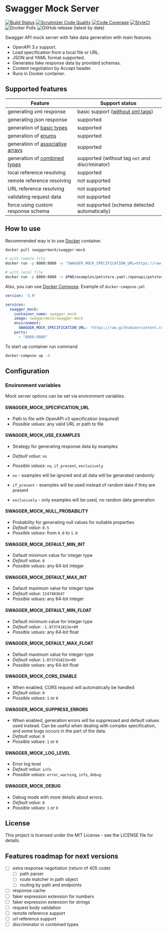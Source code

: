 # Swagger Mock Server

[![Build Status](https://travis-ci.org/swagger-mock/swagger-mock.svg?branch=master)](https://travis-ci.org/swagger-mock/swagger-mock)
[![Scrutinizer Code Quality](https://scrutinizer-ci.com/g/swagger-mock/swagger-mock/badges/quality-score.png?b=master)](https://scrutinizer-ci.com/g/swagger-mock/swagger-mock/?branch=master)
[![Code Coverage](https://scrutinizer-ci.com/g/swagger-mock/swagger-mock/badges/coverage.png?b=master)](https://scrutinizer-ci.com/g/swagger-mock/swagger-mock/?branch=master)
[![StyleCI](https://github.styleci.io/repos/145602302/shield?branch=master)](https://github.styleci.io/repos/145602302)
![Docker Pulls](https://img.shields.io/docker/pulls/swaggermock/swagger-mock)
![GitHub release (latest by date)](https://img.shields.io/github/v/release/swagger-mock/swagger-mock)

Swagger API mock server with fake data generation with main features.

* OpenAPI 3.x support.
* Load specification from a local file or URL.
* JSON and YAML format supported.
* Generates fake response data by provided schemas.
* Content negotiation by Accept header.
* Runs in Docker container.

## Supported features

| Feature | Support status |
| --- | --- |
| generating xml response | basic support ([without xml tags](https://swagger.io/docs/specification/data-models/representing-xml/)) |
| generating json response | supported |
| generation of [basic types](https://swagger.io/docs/specification/data-models/data-types/) | supported |
| generation of [enums](https://swagger.io/docs/specification/data-models/enums/) | supported |
| generation of [associative arrays](https://swagger.io/docs/specification/data-models/dictionaries/) | supported |
| generation of [combined types](https://swagger.io/docs/specification/data-models/oneof-anyof-allof-not/) | supported (without tag `not` and discriminator) |
| local reference resolving | supported |
| remote reference resolving | not supported |
| URL reference resolving | not supported |
| validating request data | not supported |
| force using custom response schema | not supported (schema detected automatically) |

## How to use

Recommended way is to use [Docker](https://www.docker.com/) container.

```bash
docker pull swaggermock/swagger-mock

# with remote file
docker run -p 8080:8080 -e "SWAGGER_MOCK_SPECIFICATION_URL=https://raw.githubusercontent.com/OAI/OpenAPI-Specification/master/examples/v3.0/petstore.yaml" --rm swaggermock/swagger-mock

# with local file
docker run -p 8080:8080 -v $PWD/examples/petstore.yaml:/openapi/petstore.yaml -e "SWAGGER_MOCK_SPECIFICATION_URL=/openapi/petstore.yaml" --rm swaggermock/swagger-mock
```

Also, you can use [Docker Compose](https://docs.docker.com/compose/). Example of `docker-compose.yml`

```yaml
version: '3.0'

services:
  swagger_mock:
    container_name: swagger_mock
    image: swaggermock/swagger-mock
    environment:
      SWAGGER_MOCK_SPECIFICATION_URL: 'https://raw.githubusercontent.com/OAI/OpenAPI-Specification/master/examples/v3.0/petstore.yaml'
    ports:
      - "8080:8080"
```

To start up container run command

```bash
docker-compose up -d
```

## Configuration

### Environment variables

Mock server options can be set via environment variables.

#### SWAGGER_MOCK_SPECIFICATION_URL

* Path to file with OpenAPI v3 specification (_required_)
* _Possible values_: any valid URL or path to file

#### SWAGGER_MOCK_USE_EXAMPLES

* Strategy for generating response data by examples
* _Default value_: `no`
* _Possible values_: `no`, `if_present`, `exclusively`

* `no` - examples will be ignored and all data will be generated randomly
* `if_present` - examples will be used instead of random data if they are present
* `exclusively` - only examples will be used, no random data generation

#### SWAGGER_MOCK_NULL_PROBABILITY

* Probability for generating null values for nullable properties
* _Default value_: `0.5`
* _Possible values_: from `0.0` to `1.0`

#### SWAGGER_MOCK_DEFAULT_MIN_INT

* Default minimum value for integer type
* _Default value_: `0`
* _Possible values_: any 64-bit integer

#### SWAGGER_MOCK_DEFAULT_MAX_INT

* Default maximum value for integer type
* _Default value_: `2147483647`
* _Possible values_: any 64-bit integer

#### SWAGGER_MOCK_DEFAULT_MIN_FLOAT

* Default minimum value for integer type
* _Default value_: `-1.073741823e+09`
* _Possible values_: any 64-bit float

#### SWAGGER_MOCK_DEFAULT_MAX_FLOAT

* Default maximum value for integer type
* _Default value_: `1.073741823e+09`
* _Possible values_: any 64-bit float

#### SWAGGER_MOCK_CORS_ENABLE

 * When enabled, CORS request will automatically be handled
 * _Default value_: `0`
 * _Possible values_: `1` or `0`

#### SWAGGER_MOCK_SUPPRESS_ERRORS

 * When enabled, generation errors will be suppressed and default values used instead. Can be useful when dealing with complex specification, and some bugs occurs in the part of the data. 
 * _Default value_: `0`
 * _Possible values_: `1` or `0`

#### SWAGGER_MOCK_LOG_LEVEL

* Error log level
* _Default value_: `info`
* _Possible values_: `error`, `warning`, `info`, `debug`

#### SWAGGER_MOCK_DEBUG

 * Debug mode with more details about errors. 
 * _Default value_: `0`
 * _Possible values_: `1` or `0`

## License

This project is licensed under the MIT License - see the LICENSE file for details.

## Features roadmap for next versions

* [ ] extra response negotiation (return of 405 code)
  * [ ] path parser
  * [ ] route matcher in path object
  * [ ] routing by path and endpoints
* [ ] response cache
* [ ] faker expression extension for numbers
* [ ] faker expression extension for strings
* [ ] request body validation
* [ ] remote reference support
* [ ] url reference support
* [ ] discriminator in combined types
